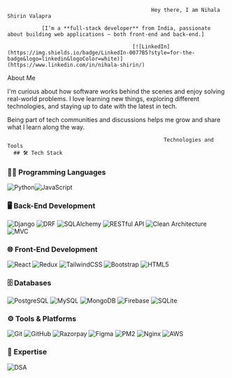                                                   Hey there, I am Nihala Shirin Valapra

               [I’m a **full-stack developer** from India, passionate about building web applications — both front-end and back-end.]

                                            [![LinkedIn](https://img.shields.io/badge/LinkedIn-0077B5?style=for-the-badge&logo=linkedin&logoColor=white)](https://www.linkedin.com/in/nihala-shirin/)



About Me

I'm curious about how software works behind the scenes and enjoy solving real-world problems.  I love learning new things, exploring different technologies, and staying up to date with the latest in tech.  

Being part of tech communities and discussions helps me grow and share what I learn along the way.

                                                      Technologies and Tools
      ## 🛠️ Tech Stack

### 👩‍💻 Programming Languages
![Python](https://img.shields.io/badge/Python-3776AB?style=for-the-badge&logo=python&logoColor=white)![JavaScript](https://img.shields.io/badge/JavaScript-F7DF1E?style=for-thebadge&logo=javascript&logoColor=black)

### 🖥️ Back-End Development
![Django](https://img.shields.io/badge/Django-092E20?style=for-the-badge&logo=django&logoColor=white)
![DRF](https://img.shields.io/badge/Django%20REST-ff1709?style=for-the-badge&logo=django&logoColor=white)
![SQLAlchemy](https://img.shields.io/badge/SQLAlchemy-8B0000?style=for-the-badge&logo=python&logoColor=white)
![RESTful API](https://img.shields.io/badge/RESTful-API-blue?style=for-the-badge)
![Clean Architecture](https://img.shields.io/badge/Clean%20Architecture-007ACC?style=for-the-badge)
![MVC](https://img.shields.io/badge/MVC%20Architecture-000?style=for-the-badge&logo=visualstudio&logoColor=white)

### 🌐 Front-End Development
![React](https://img.shields.io/badge/React-20232A?style=for-the-badge&logo=react&logoColor=61DAFB)
![Redux](https://img.shields.io/badge/Redux-593D88?style=for-the-badge&logo=redux&logoColor=white)
![TailwindCSS](https://img.shields.io/badge/Tailwind_CSS-38B2AC?style=for-the-badge&logo=tailwind-css&logoColor=white)
![Bootstrap](https://img.shields.io/badge/Bootstrap-563D7C?style=for-the-badge&logo=bootstrap&logoColor=white)
![HTML5](https://img.shields.io/badge/HTML5-e34c26?style=for-the-badge&logo=html5&logoColor=white)

### 🗄️ Databases
![PostgreSQL](https://img.shields.io/badge/PostgreSQL-336791?style=for-the-badge&logo=postgresql&logoColor=white)
![MySQL](https://img.shields.io/badge/MySQL-005C84?style=for-the-badge&logo=mysql&logoColor=white)
![MongoDB](https://img.shields.io/badge/MongoDB-4EA94B?style=for-the-badge&logo=mongodb&logoColor=white)
![Firebase](https://img.shields.io/badge/Firebase-FFCA28?style=for-the-badge&logo=firebase&logoColor=black)
![SQLite](https://img.shields.io/badge/SQLite-003B57?style=for-the-badge&logo=sqlite&logoColor=white)

### ⚙️ Tools & Platforms
![Git](https://img.shields.io/badge/Git-F05032?style=for-the-badge&logo=git&logoColor=white)
![GitHub](https://img.shields.io/badge/GitHub-181717?style=for-the-badge&logo=github&logoColor=white)
![Razorpay](https://img.shields.io/badge/Razorpay-02042B?style=for-the-badge&logo=razorpay&logoColor=white)
![Figma](https://img.shields.io/badge/Figma-F24E1E?style=for-the-badge&logo=figma&logoColor=white)
![PM2](https://img.shields.io/badge/PM2-2B037A?style=for-the-badge&logo=npm&logoColor=white)
![Nginx](https://img.shields.io/badge/Nginx-009639?style=for-the-badge&logo=nginx&logoColor=white)
![AWS](https://img.shields.io/badge/AWS-232F3E?style=for-the-badge&logo=amazon-aws&logoColor=white)

### 🧠 Expertise
![DSA](https://img.shields.io/badge/Data%20Structures%20%26%20Algorithms-blueviolet?style=for-the-badge)

